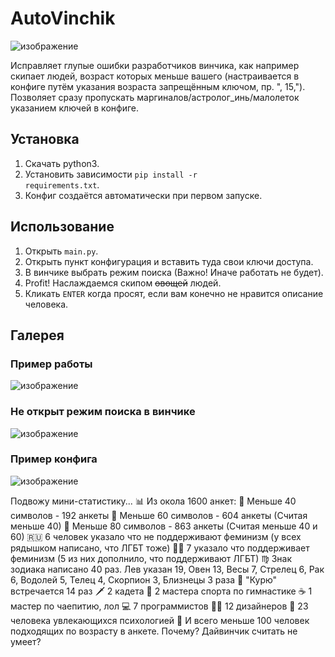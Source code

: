 # AutoVinchik

![изображение](https://user-images.githubusercontent.com/59798021/137908712-f20f8aa3-a591-4268-8ea5-c11257bda587.png)

Исправляет глупые ошибки разработчиков винчика, как например скипает людей, возраст которых меньше вашего (настраивается в конфиге путём указания возраста запрещённым ключом, пр. ", 15,"). Позволяет сразу пропускать маргиналов/астролог_инь/малолеток указанием ключей в конфиге.

<h2>Установка</h2>

1. Скачать python3.
2. Установить зависимости <code>pip install -r requirements.txt</code>.
3. Конфиг создаётся автоматически при первом запуске.

<h2>Использование</h2>

1. Открыть <code>main.py</code>.
2. Открыть пункт конфигурация и вставить туда свои ключи доступа.
3. В винчике выбрать режим поиска (Важно! Иначе работать не будет).
4. Profit! Наслаждаемся скипом <strike>овощей</strike> людей.
5. Кликать <code>ENTER</code> когда просят, если вам конечно не нравится описание человека.

<h2>Галерея</h2>

<h3>Пример работы</h3>

![изображение](https://user-images.githubusercontent.com/59798021/137908278-fde4eba0-396a-44e4-b0e9-53a877062b18.png)

<h3>Не открыт режим поиска в винчике</h3>

![изображение](https://user-images.githubusercontent.com/59798021/137907853-4359fde8-fec1-4bb1-bd41-51e870a607df.png)

<h3>Пример конфига</h3>

![изображение](https://user-images.githubusercontent.com/59798021/137908426-5607e97e-8943-422a-9159-5509d4416647.png)

Подвожу мини-статистику...
📊 Из окола 1600 анкет:
🚤 Меньше 40 символов - 192 анкеты
🚙 Меньше 60 символов - 604 анкеты (Считая меньше 40)
🚂 Меньше 80 символов - 863 анкеты (Считая меньше 40 и 60)
🇷🇺 6 человек указало что не поддерживают феминизм (у всех рядышком написано, что ЛГБТ тоже)
🏳️‍🌈 7 указало что поддерживает феминизм (5 из них дополнило, что поддерживают ЛГБТ)
♍️ Знак зодиака написано 40 раз. Лев указан 19, Овен 13, Весы 7, Стрелец 6, Рак 6, Водолей 5, Телец 4, Скорпион 3, Близнецы 3 раза
🚬 "Курю" встречается 14 раз
🗡 2 кадета
🤸 2 мастера спорта по гимнастике
☕️ 1 мастер по чаепитию, лол
💻 7 программистов
👨‍🎨 12 дизайнеров
🧠 23 человека увлекающихся психологией
📅 И всего меньше 100 человек подходящих по возрасту в анкете. Почему? Дайвинчик считать не умеет?


